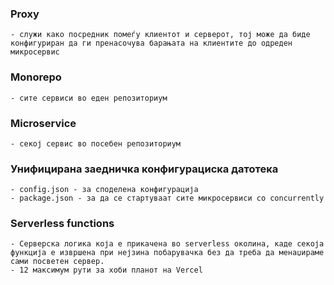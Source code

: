 ### Proxy

    - служи како посредник помеѓу клиентот и серверот, тој може да биде конфигуриран да ги пренасочува барањата на клиентите до одреден микросервис

### Monorepo

    - сите сервиси во еден репозиториум

### Microservice

    - секој сервис во посебен репозиториум

### Унифицирана заедничка конфигурациска датотека

    - config.json - за споделена конфигурација
    - package.json - за да се стартуваат сите микросервиси со concurrently

### Serverless functions

    - Серверска логика која е прикачена во serverless околина, каде секоја функција е извршена при нејзина побарувачка без да треба да менаџираме сами посветен сервер.
    - 12 максимум рути за хоби планот на Vercel

